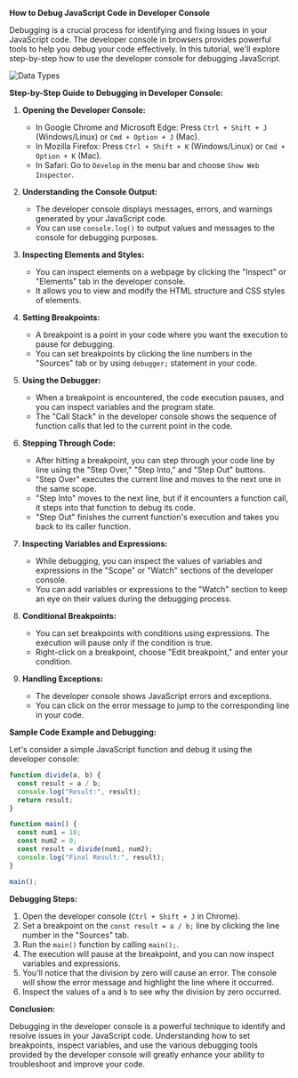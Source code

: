 **How to Debug JavaScript Code in Developer Console**

Debugging is a crucial process for identifying and fixing issues in your JavaScript code. The developer console in browsers provides powerful tools to help you debug your code effectively. In this tutorial, we'll explore step-by-step how to use the developer console for debugging JavaScript.

![Data Types](../Assets/dEBUGGING.avif)


**Step-by-Step Guide to Debugging in Developer Console:**

1. **Opening the Developer Console:**
   - In Google Chrome and Microsoft Edge: Press `Ctrl + Shift + J` (Windows/Linux) or `Cmd + Option + J` (Mac).
   - In Mozilla Firefox: Press `Ctrl + Shift + K` (Windows/Linux) or `Cmd + Option + K` (Mac).
   - In Safari: Go to `Develop` in the menu bar and choose `Show Web Inspector`.

2. **Understanding the Console Output:**
   - The developer console displays messages, errors, and warnings generated by your JavaScript code.
   - You can use `console.log()` to output values and messages to the console for debugging purposes.

3. **Inspecting Elements and Styles:**
   - You can inspect elements on a webpage by clicking the "Inspect" or "Elements" tab in the developer console.
   - It allows you to view and modify the HTML structure and CSS styles of elements.

4. **Setting Breakpoints:**
   - A breakpoint is a point in your code where you want the execution to pause for debugging.
   - You can set breakpoints by clicking the line numbers in the "Sources" tab or by using `debugger;` statement in your code.

5. **Using the Debugger:**
   - When a breakpoint is encountered, the code execution pauses, and you can inspect variables and the program state.
   - The "Call Stack" in the developer console shows the sequence of function calls that led to the current point in the code.

6. **Stepping Through Code:**
   - After hitting a breakpoint, you can step through your code line by line using the "Step Over," "Step Into," and "Step Out" buttons.
   - "Step Over" executes the current line and moves to the next one in the same scope.
   - "Step Into" moves to the next line, but if it encounters a function call, it steps into that function to debug its code.
   - "Step Out" finishes the current function's execution and takes you back to its caller function.

7. **Inspecting Variables and Expressions:**
   - While debugging, you can inspect the values of variables and expressions in the "Scope" or "Watch" sections of the developer console.
   - You can add variables or expressions to the "Watch" section to keep an eye on their values during the debugging process.

8. **Conditional Breakpoints:**
   - You can set breakpoints with conditions using expressions. The execution will pause only if the condition is true.
   - Right-click on a breakpoint, choose "Edit breakpoint," and enter your condition.

9. **Handling Exceptions:**
   - The developer console shows JavaScript errors and exceptions.
   - You can click on the error message to jump to the corresponding line in your code.

**Sample Code Example and Debugging:**

Let's consider a simple JavaScript function and debug it using the developer console:

```javascript
function divide(a, b) {
  const result = a / b;
  console.log("Result:", result);
  return result;
}

function main() {
  const num1 = 10;
  const num2 = 0;
  const result = divide(num1, num2);
  console.log("Final Result:", result);
}

main();
```

**Debugging Steps:**

1. Open the developer console (`Ctrl + Shift + J` in Chrome).
2. Set a breakpoint on the `const result = a / b;` line by clicking the line number in the "Sources" tab.
3. Run the `main()` function by calling `main();`.
4. The execution will pause at the breakpoint, and you can now inspect variables and expressions.
5. You'll notice that the division by zero will cause an error. The console will show the error message and highlight the line where it occurred.
6. Inspect the values of `a` and `b` to see why the division by zero occurred.

**Conclusion:**

Debugging in the developer console is a powerful technique to identify and resolve issues in your JavaScript code. Understanding how to set breakpoints, inspect variables, and use the various debugging tools provided by the developer console will greatly enhance your ability to troubleshoot and improve your code.